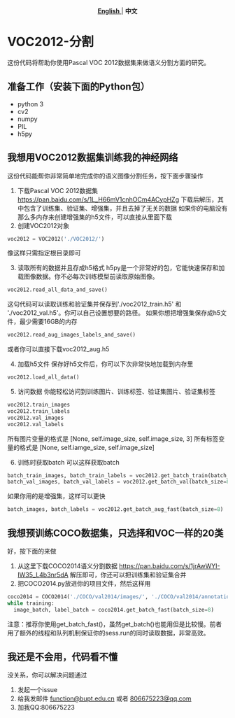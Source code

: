 
<p align="center">
<a href="https://github.com/REFunction/VOC2012-Segmentation/edit/master/README.md"><strong>English</strong> </a>| <strong>中文</strong>
</p>

# VOC2012-分割
这份代码将帮助你使用Pascal VOC 2012数据集来做语义分割方面的研究。
## 准备工作（安装下面的Python包）
- python 3
- cv2
- numpy
- PIL
- h5py
## 我想用VOC2012数据集训练我的神经网络
这份代码能帮你非常简单地完成你的语义图像分割任务，按下面步骤操作
1. 下载Pascal VOC 2012数据集
https://pan.baidu.com/s/1L_H66mV1cnhOCm4ACypHZg
下载后解压，其中包含了训练集、验证集、增强集，并且去掉了无关的数据
如果你的电脑没有那么多内存来创建增强集的h5文件，可以直接从里面下载
2. 创建VOC2012对象
``` python
voc2012 = VOC2012('./VOC2012/')
```
像这样只需指定根目录即可

3. 读取所有的数据并且存成h5格式
h5py是一个非常好的包，它能快速保存和加载图像数据。你不必每次训练模型前读取原始图像。
``` python
voc2012.read_all_data_and_save()
```
这句代码可以读取训练和验证集并保存到'./voc2012_train.h5' 和 './voc2012_val.h5'。你可以自己设置想要的路径。
如果你想把增强集保存成h5文件，最少需要16GB的内存
``` python
voc2012.read_aug_images_labels_and_save()
```
或者你可以直接下载voc2012_aug.h5

4. 加载h5文件
保存好h5文件后，你可以下次非常快地加载到内存里
``` python
voc2012.load_all_data()
```
5. 访问数据
你能轻松访问到训练图片、训练标签、验证集图片、验证集标签
``` python
voc2012.train_images
voc2012.train_labels
voc2012.val_images
voc2012.val_labels
```
所有图片变量的格式是 [None, self.image_size, self.image_size, 3]
所有标签变量的格式是 [None, self.iamge_size, self.image_size]

6. 训练时获取batch
可以这样获取batch
``` python
batch_train_images, batch_train_labels = voc2012.get_batch_train(batch_size=8)
batch_val_images, batch_val_labels = voc2012.get_batch_val(batch_size=8)
```
如果你用的是增强集，这样可以更快
``` python
batch_images, batch_labels = voc2012.get_batch_aug_fast(batch_size=8)
```
## 我想预训练COCO数据集，只选择和VOC一样的20类
好，按下面的来做
1. 从这里下载COCO2014语义分割数据 https://pan.baidu.com/s/1jrAwWYI-IW35_L4b3nr5dA
  解压即可，你还可以把训练集和验证集合并
2. 把COCO2014.py放进你的项目文件，然后这样用
``` python
coco2014 = COCO2014('./COCO/val2014/images/', './COCO/val2014/annotations/')
while training:
  image_batch, label_batch = coco2014.get_batch_fast(batch_size=8)
```
注意：推荐你使用get_batch_fast()，虽然get_batch()也能用但是比较慢。前者用了额外的线程和队列机制保证你的sess.run的同时读取数据，非常高效。
## 我还是不会用，代码看不懂
没关系，你可以解决问题通过
1. 发起一个issue
2. 给我发邮件 function@bupt.edu.cn 或者 806675223@qq.com
3. 加我QQ:806675223
